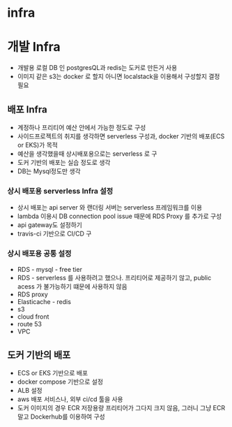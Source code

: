 # infra

# 개발 Infra

- 개발용 로컬 DB 인 postgresQL과 redis는 도커로 만든거 사용
- 이미지 같은 s3는 docker 로 할지 아니면 localstack을 이용해서 구성할지 결정 필요

## 배포 Infra

- 계정하나 프리티어 예산 안에서 가능한 정도로 구성
- 사이드프로젝트의 취지를 생각하면 serverless 구성과, docker 기반의 배포(ECS or EKS)가 목적
- 예산을 생각했을때 상시배포용으로는 serverless 로 구
- 도커 기반의 배포는 실습 정도로 생각
- DB는 Mysql정도만 생각

### 상시 배포용 serverless Infra 설정

- 상시 배포는 api server 와 랜더링 서버는 serverless 프레임워크를 이용
- lambda 이용시 DB connection pool issue 때문에 RDS Proxy 를 추가로 구성
- api gateway도 설정하기
- travis-ci 기반으로 CI/CD 구

### 상시 배포용 공통 설정

- RDS - mysql - free tier
- RDS - serverless 를 사용하려고 했으나. 프리티어로 제공하기 않고, public acess 가 불가능하기 떄문에 사용하지 않음
- RDS proxy
- Elasticache - redis
- s3
- cloud front
- route 53
- VPC

## 도커 기반의 배포

- ECS or EKS 기반으로 배포
- docker compose 기반으로 설정
- ALB 설정
- aws 배포 서비스나, 외부 ci/cd 툴을 사용
- 도커 이미지의 경우 ECR 저장용량 프리티어가 그다지 크지 않음, 그러니 그냥 ECR말고 Dockerhub를 이용하여 구성

